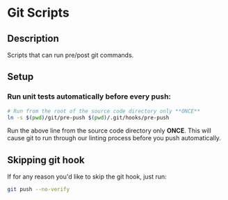 # Git Scripts
## Description
Scripts that can run pre/post git commands.

## Setup
### Run unit tests automatically before every push:
```sh
# Run from the root of the source code directory only **ONCE**
ln -s $(pwd)/git/pre-push $(pwd)/.git/hooks/pre-push
```

Run the above line from the source code directory only **ONCE**.
This will cause git to run through our linting process before you
push automatically.

## Skipping git hook
If for any reason you'd like to skip the git hook, just run:
```sh
git push --no-verify
```
